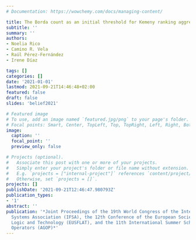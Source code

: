 ```yaml
---
# Documentation: https://wowchemy.com/docs/managing-content/

title: The Borda count as an initial threshold for Kemeny ranking aggregation
subtitle: ''
summary: ''
authors:
- Noelia Rico
- Camino R. Vela
- Raúl Pérez-Fernández
- Irene Díaz

tags: []
categories: []
date: '2021-01-01'
lastmod: 2021-09-21T14:46:48+02:00
featured: false
draft: false
slides: 'belief2021'

# Featured image
# To use, add an image named `featured.jpg/png` to your page's folder.
# Focal points: Smart, Center, TopLeft, Top, TopRight, Left, Right, BottomLeft, Bottom, BottomRight.
image:
  caption: ''
  focal_point: ''
  preview_only: false

# Projects (optional).
#   Associate this post with one or more of your projects.
#   Simply enter your project's folder or file name without extension.
#   E.g. `projects = ["internal-project"]` references `content/project/deep-learning/index.md`.
#   Otherwise, set `projects = []`.
projects: []
publishDate: '2021-09-21T12:46:47.980793Z'
publication_types:
- '1'
abstract: ''
publication: '*Joint Proceedings of the 19th World Congress of the International Fuzzy
  Systems Association (IFSA), the 12th Conference of the European Society for Fuzzy
  Logic and Technology (EUSFLAT), and the 11th International Summer School on Aggregation
  Operators (AGOP)*'
---
```

